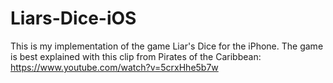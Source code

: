 # Liars-Dice-iOS
This is my implementation of the game Liar's Dice for the iPhone. The game is best explained with this clip from Pirates of the Caribbean: https://www.youtube.com/watch?v=5crxHhe5b7w
